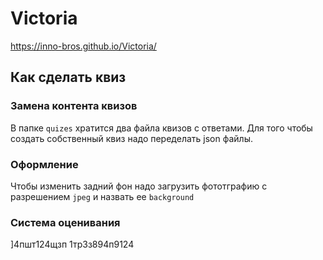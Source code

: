 # Victoria

https://inno-bros.github.io/Victoria/

## Как сделать квиз

### Замена контента квизов 

В папке ```quizes``` хратится два файла квизов с ответами. Для того чтобы создать собственный квиз надо переделать json файлы.

### Оформление 

Чтобы изменить задний фон надо загрузить фототграфию с разрешением ```jpeg``` и назвать ее ```background``` 

### Система оценивания 

]4пшт124щзп 1тр3з894п9124